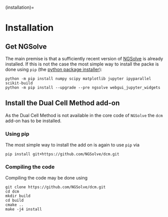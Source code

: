 (installation)=
# Installation


## Get NGSolve

The main premise is that a sufficiently recent version of [NGSolve](https://ngsolve.org) is already installed. If this is not the case the most simple way to install the packe is done using `pip` (the [python package installer](https://pypi.org/project/pip/)):
```
python -m pip install numpy scipy matplotlib jupyter ipyparallel scikit-build
python -m pip install --upgrade --pre ngsolve webgui_jupyter_widgets
```

## Install the Dual Cell Method add-on

As the Dual Cell Method is not available in the core code of `NGSolve` the `dcm` add-on has to be installed. 

### Using pip

The most simple way to install the add on is again to use `pip` via
```
pip install git+https://github.com/NGSolve/dcm.git
```

### Compiling the code

Compiling the code may be done using

```
git clone https://github.com/NGSolve/dcm.git
cd dcm
mkdir build
cd build
cmake ..
make -j4 install
```
